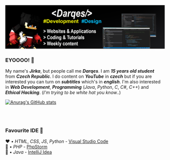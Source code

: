 <img src="Banner.png">

### EYOOOO! 👋

My name's ***Jirka***, but people call me ***Darqes***. I am ***15 years old student*** from ***Czech Republic***. I do content on ***YouTube*** in ***czech*** but if you are interested you can turn on ***subtitles*** which's in ***english***.
I'm also interested in ***Web Development***, ***Programming*** (*Java*, *Python*, *C*, *C#*, *C++*) and ***Ethical Hacking***. (*I'm trying to be white hat you know..*)

[![Anurag's GitHub stats](https://github-readme-stats.vercel.app/api?username=Darqes)](https://github.com/anuraghazra/github-readme-stats)

<br>
<br>

### Favourite IDE 📌

❤️ • *HTML*, *CSS*, *JS*, *Python* - [Visual Studio Code](https://code.visualstudio.com/) <br>
💜 • *PHP* - [PhpStorm](https://www.jetbrains.com/phpstorm/) <br>
🧡 • *Java* - [IntelliJ Idea](https://www.jetbrains.com/idea/)
